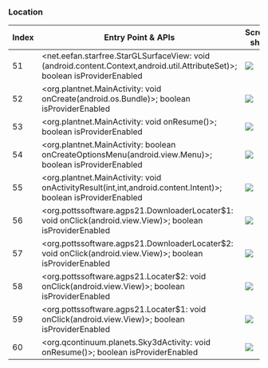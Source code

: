 ### Location
| Index | Entry Point & APIs | Screen shot | Resource id | Label |
| ------------- | ------------- | ------------- |-------------|-------------|
| 51 | <net.eefan.starfree.StarGLSurfaceView: void <init>(android.content.Context,android.util.AttributeSet)>; boolean isProviderEnabled | ![](C:\Users\hfu\Documents\COSMOS\output\py\Play_win8\Education\net.eefan.starfree\net.eefan.starfree.MainActivity.png) | {'2131165227': <sensitive_component.SensitiveComponent.SensitiveView object at 0x0A4F44D0>} | |
| 52 | <org.plantnet.MainActivity: void onCreate(android.os.Bundle)>; boolean isProviderEnabled | ![](C:\Users\hfu\Documents\COSMOS\output\py\Play_win8\Education\org.plantnet\org.plantnet.MainActivity.png) |  | |
| 53 | <org.plantnet.MainActivity: void onResume()>; boolean isProviderEnabled | ![](C:\Users\hfu\Documents\COSMOS\output\py\Play_win8\Education\org.plantnet\org.plantnet.MainActivity.png) |  | |
| 54 | <org.plantnet.MainActivity: boolean onCreateOptionsMenu(android.view.Menu)>; boolean isProviderEnabled | ![](C:\Users\hfu\Documents\COSMOS\output\py\Play_win8\Education\org.plantnet\org.plantnet.MainActivity.png) |  | |
| 55 | <org.plantnet.MainActivity: void onActivityResult(int,int,android.content.Intent)>; boolean isProviderEnabled | ![](C:\Users\hfu\Documents\COSMOS\output\py\Play_win8\Education\org.plantnet\org.plantnet.MainActivity.png) |  | |
| 56 | <org.pottssoftware.agps21.DownloaderLocater$1: void onClick(android.view.View)>; boolean isProviderEnabled | ![](C:\Users\hfu\Documents\COSMOS\output\py\Play_win8\Education\org.pottssoftware.agps21\org.pottssoftware.agps21.DownloaderLocater.png) | {'2131165188': <sensitive_component.SensitiveComponent.SensitiveView object at 0x0A287B70>} | |
| 57 | <org.pottssoftware.agps21.DownloaderLocater$2: void onClick(android.view.View)>; boolean isProviderEnabled | ![](C:\Users\hfu\Documents\COSMOS\output\py\Play_win8\Education\org.pottssoftware.agps21\org.pottssoftware.agps21.DownloaderLocater.png) | {'2131165189': <sensitive_component.SensitiveComponent.SensitiveView object at 0x0A2877F0>} | |
| 58 | <org.pottssoftware.agps21.Locater$2: void onClick(android.view.View)>; boolean isProviderEnabled | ![](C:\Users\hfu\Documents\COSMOS\output\py\Play_win8\Education\org.pottssoftware.agps21\org.pottssoftware.agps21.Locater.png) | {'2131165189': <sensitive_component.SensitiveComponent.SensitiveView object at 0x0A5C93F0>} | |
| 59 | <org.pottssoftware.agps21.Locater$1: void onClick(android.view.View)>; boolean isProviderEnabled | ![](C:\Users\hfu\Documents\COSMOS\output\py\Play_win8\Education\org.pottssoftware.agps21\org.pottssoftware.agps21.Locater.png) | {'2131165188': <sensitive_component.SensitiveComponent.SensitiveView object at 0x0A5C9990>} | |
| 60 | <org.qcontinuum.planets.Sky3dActivity: void onResume()>; boolean isProviderEnabled | ![](C:\Users\hfu\Documents\COSMOS\output\py\Play_win8\Education\org.qcontinuum.planets\org.qcontinuum.planets.Sky3dActivity.png) |  | |
